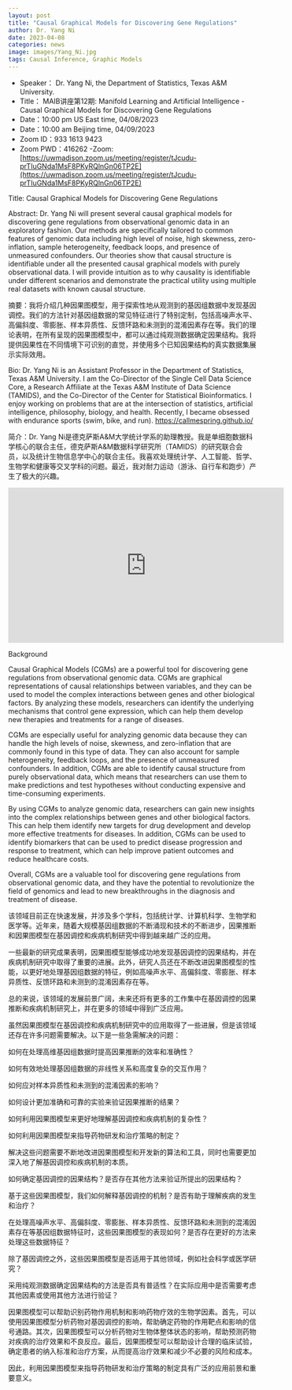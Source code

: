 ```yaml
---
layout: post
title: "Causal Graphical Models for Discovering Gene Regulations"
author: Dr. Yang Ni
date: 2023-04-08
categories: news
image: images/Yang_Ni.jpg
tags: Causal Inference, Graphic Models
---
```


- Speaker： Dr. Yang Ni, the Department of Statistics, Texas A&M University.
- Title： MAIB讲座第12期: Manifold Learning and Artificial Intelligence -Causal Graphical Models for Discovering Gene Regulations
- Date：10:00 pm US East time, 04/08/2023
- Date：10:00 am Beijing time, 04/09/2023
- Zoom  ID：933 1613 9423
- Zoom PWD：416262
-Zoom: [https://uwmadison.zoom.us/meeting/register/tJcudu-prTIuGNda1MsF8PKyRQlnGn06TP2E](https://uwmadison.zoom.us/meeting/register/tJcudu-prTIuGNda1MsF8PKyRQlnGn06TP2E)


Title: Causal Graphical Models for Discovering Gene Regulations

Abstract:  Dr. Yang Ni will present several causal graphical models for discovering gene regulations from observational genomic data in an exploratory fashion. Our methods are specifically tailored to common features of genomic data including high level of noise, high skewness, zero-inflation, sample heterogeneity, feedback loops, and presence of unmeasured confounders. Our theories show that causal structure is identifiable under all the presented causal graphical models with purely observational data. I will provide intuition as to why causality is identifiable under different scenarios and demonstrate the practical utility using multiple real datasets with known causal structure.

摘要：我将介绍几种因果图模型，用于探索性地从观测到的基因组数据中发现基因调控。我们的方法针对基因组数据的常见特征进行了特别定制，包括高噪声水平、高偏斜度、零膨胀、样本异质性、反馈环路和未测到的混淆因素存在等。我们的理论表明，在所有呈现的因果图模型中，都可以通过纯观测数据确定因果结构。我将提供因果性在不同情境下可识别的直觉，并使用多个已知因果结构的真实数据集展示实际效用。

Bio: Dr. Yang Ni is an Assistant Professor in the Department of Statistics, Texas A&M University. I am the Co-Director of the Single Cell Data Science Core, a Research Affiliate at the Texas A&M Institute of Data Science (TAMIDS), and the Co-Director of the Center for Statistical Bioinformatics. I enjoy working on problems that are at the intersection of statistics, artificial intelligence, philosophy, biology, and health. Recently, I became obsessed with endurance sports (swim, bike, and run).
https://callmespring.github.io/

简介：Dr. Yang Ni是德克萨斯A&M大学统计学系的助理教授。我是单细胞数据科学核心的联合主任，德克萨斯A&M数据科学研究所（TAMIDS）的研究联合会员，以及统计生物信息学中心的联合主任。我喜欢处理统计学、人工智能、哲学、生物学和健康等交叉学科的问题。最近，我对耐力运动（游泳、自行车和跑步）产生了极大的兴趣。

<p align="center">
<iframe width="560" height="315" src="https://www.youtube.com/embed/YC1GhRFNs8U" title="YouTube video player" frameborder="0" allow="accelerometer; autoplay; clipboard-write; encrypted-media; gyroscope; picture-in-picture" allowfullscreen></iframe>
</p>

Background

Causal Graphical Models (CGMs) are a powerful tool for discovering gene regulations from observational genomic data. CGMs are graphical representations of causal relationships between variables, and they can be used to model the complex interactions between genes and other biological factors. By analyzing these models, researchers can identify the underlying mechanisms that control gene expression, which can help them develop new therapies and treatments for a range of diseases.

CGMs are especially useful for analyzing genomic data because they can handle the high levels of noise, skewness, and zero-inflation that are commonly found in this type of data. They can also account for sample heterogeneity, feedback loops, and the presence of unmeasured confounders. In addition, CGMs are able to identify causal structure from purely observational data, which means that researchers can use them to make predictions and test hypotheses without conducting expensive and time-consuming experiments.

By using CGMs to analyze genomic data, researchers can gain new insights into the complex relationships between genes and other biological factors. This can help them identify new targets for drug development and develop more effective treatments for diseases. In addition, CGMs can be used to identify biomarkers that can be used to predict disease progression and response to treatment, which can help improve patient outcomes and reduce healthcare costs.

Overall, CGMs are a valuable tool for discovering gene regulations from observational genomic data, and they have the potential to revolutionize the field of genomics and lead to new breakthroughs in the diagnosis and treatment of disease.

该领域目前正在快速发展，并涉及多个学科，包括统计学、计算机科学、生物学和医学等。近年来，随着大规模基因组数据的不断涌现和技术的不断进步，因果推断和因果图模型在基因调控和疾病机制研究中得到越来越广泛的应用。

一些最新的研究成果表明，因果图模型能够成功地发现基因调控的因果结构，并在疾病机制研究中取得了重要的进展。此外，研究人员还在不断改进因果图模型的性能，以更好地处理基因组数据的特征，例如高噪声水平、高偏斜度、零膨胀、样本异质性、反馈环路和未测到的混淆因素存在等。

总的来说，该领域的发展前景广阔，未来还将有更多的工作集中在基因调控的因果推断和疾病机制研究上，并在更多的领域中得到广泛应用。

虽然因果图模型在基因调控和疾病机制研究中的应用取得了一些进展，但是该领域还存在许多问题需要解决。以下是一些急需解决的问题：

如何在处理高维基因组数据时提高因果推断的效率和准确性？

如何有效地处理基因组数据的非线性关系和高度复杂的交互作用？

如何应对样本异质性和未测到的混淆因素的影响？

如何设计更加准确和可靠的实验来验证因果推断的结果？

如何利用因果图模型来更好地理解基因调控和疾病机制的复杂性？

如何利用因果图模型来指导药物研发和治疗策略的制定？

解决这些问题需要不断地改进因果图模型和开发新的算法和工具，同时也需要更加深入地了解基因调控和疾病机制的本质。

如何确定基因调控的因果结构？是否存在其他方法来验证所提出的因果结构？

基于这些因果图模型，我们如何解释基因调控的机制？是否有助于理解疾病的发生和治疗？

在处理高噪声水平、高偏斜度、零膨胀、样本异质性、反馈环路和未测到的混淆因素存在等基因组数据特征时，这些因果图模型的表现如何？是否存在更好的方法来处理这些数据特征？

除了基因调控之外，这些因果图模型是否适用于其他领域，例如社会科学或医学研究？

采用纯观测数据确定因果结构的方法是否具有普适性？在实际应用中是否需要考虑其他因素或使用其他方法进行验证？

因果图模型可以帮助识别药物作用机制和影响药物疗效的生物学因素。首先，可以使用因果图模型分析药物对基因调控的影响，帮助确定药物的作用靶点和影响的信号通路。其次，因果图模型可以分析药物对生物体整体状态的影响，帮助预测药物对疾病的治疗效果和不良反应。最后，因果图模型可以帮助设计合理的临床试验，确定患者的纳入标准和治疗方案，从而提高治疗效果和减少不必要的风险和成本。

因此，利用因果图模型来指导药物研发和治疗策略的制定具有广泛的应用前景和重要意义。

